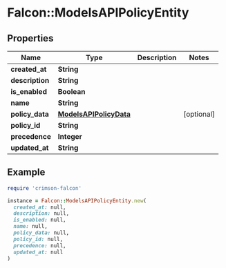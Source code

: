 # Falcon::ModelsAPIPolicyEntity

## Properties

| Name | Type | Description | Notes |
| ---- | ---- | ----------- | ----- |
| **created_at** | **String** |  |  |
| **description** | **String** |  |  |
| **is_enabled** | **Boolean** |  |  |
| **name** | **String** |  |  |
| **policy_data** | [**ModelsAPIPolicyData**](ModelsAPIPolicyData.md) |  | [optional] |
| **policy_id** | **String** |  |  |
| **precedence** | **Integer** |  |  |
| **updated_at** | **String** |  |  |

## Example

```ruby
require 'crimson-falcon'

instance = Falcon::ModelsAPIPolicyEntity.new(
  created_at: null,
  description: null,
  is_enabled: null,
  name: null,
  policy_data: null,
  policy_id: null,
  precedence: null,
  updated_at: null
)
```


